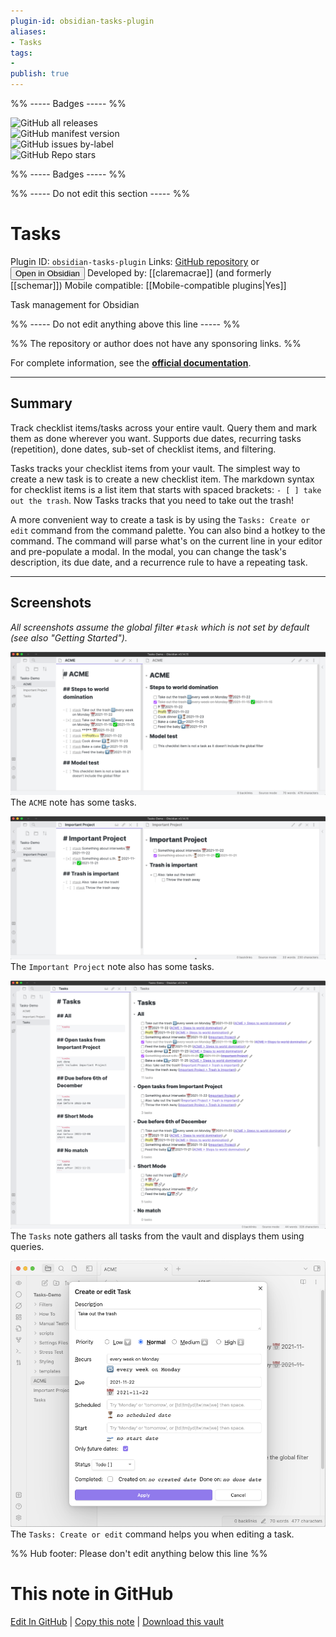 ```yaml
---
plugin-id: obsidian-tasks-plugin
aliases:
- Tasks
tags: 
- 
publish: true
---
```


%% ----- Badges ----- %%

![GitHub all releases](https://img.shields.io/github/downloads/obsidian-tasks-group/obsidian-tasks/total?color=573E7A&logo=github&style=for-the-badge)   
![GitHub manifest version](https://img.shields.io/github/manifest-json/v/obsidian-tasks-group/obsidian-tasks?color=573E7A&logo=github&style=for-the-badge)   
![GitHub issues by-label](https://img.shields.io/github/issues/obsidian-tasks-group/obsidian-tasks/help%20wanted?color=573E7A&logo=github&style=for-the-badge)   
![GitHub Repo stars](https://img.shields.io/github/stars/obsidian-tasks-group/obsidian-tasks?color=573E7A&logo=github&style=for-the-badge)

%% ----- Badges ----- %%

%% ----- Do not edit this section ----- %%

# Tasks

Plugin ID: `obsidian-tasks-plugin`
Links: [GitHub repository](https://github.com/obsidian-tasks-group/obsidian-tasks) or [<button id=HH>Open in Obsidian</button>](obsidian://show-plugin?id=obsidian-tasks-plugin)
Developed by: [[claremacrae]] (and formerly [[schemar]])
Mobile compatible: [[Mobile-compatible plugins|Yes]]

Task management for Obsidian

%% ----- Do not edit anything above this line ----- %% 

%% The repository or author does not have any sponsoring links. %%

For complete information, see the **[official documentation](https://obsidian-tasks-group.github.io/obsidian-tasks/)**.

---

## Summary

Track checklist items/tasks across your entire vault. Query them and mark them as done wherever you want. Supports due dates, recurring tasks (repetition), done dates, sub-set of checklist items, and filtering.

Tasks tracks your checklist items from your vault. The simplest way to create a new task is to create a new checklist item. The markdown syntax for checklist items is a list item that starts with spaced brackets: `- [ ] take out the trash`. Now Tasks tracks that you need to take out the trash!

A more convenient way to create a task is by using the `Tasks: Create or edit` command from the command palette. You can also bind a hotkey to the command. The command will parse what's on the current line in your editor and pre-populate a modal. In the modal, you can change the task's description, its due date, and a recurrence rule to have a repeating task.

---

## Screenshots

*All screenshots assume the global filter `#task` which is not set by default (see also "Getting Started").*

![ACME Tasks](https://github.com/obsidian-tasks-group/obsidian-tasks/raw/gh-pages/docs/images/acme.png)
The `ACME` note has some tasks.

![Important Project Tasks](https://github.com/obsidian-tasks-group/obsidian-tasks/raw/gh-pages/docs/images/important_project.png)
The `Important Project` note also has some tasks.

![Tasks Queries](https://github.com/obsidian-tasks-group/obsidian-tasks/raw/gh-pages/docs/images/tasks_queries.png)
The `Tasks` note gathers all tasks from the vault and displays them using queries.

![Create or Edit Modal](https://github.com/obsidian-tasks-group/obsidian-tasks/raw/gh-pages/docs/images/modal.png)
The `Tasks: Create or edit` command helps you when editing a task.

%% Hub footer: Please don't edit anything below this line %%

# This note in GitHub

<span class="git-footer">[Edit In GitHub](https://github.dev/obsidian-community/obsidian-hub/blob/main/02%20-%20Community%20Expansions/02.05%20All%20Community%20Expansions/Plugins/obsidian-tasks-plugin.md "git-hub-edit-note") | [Copy this note](https://raw.githubusercontent.com/obsidian-community/obsidian-hub/main/02%20-%20Community%20Expansions/02.05%20All%20Community%20Expansions/Plugins/obsidian-tasks-plugin.md "git-hub-copy-note") | [Download this vault](https://github.com/obsidian-community/obsidian-hub/archive/refs/heads/main.zip "git-hub-download-vault") </span>
